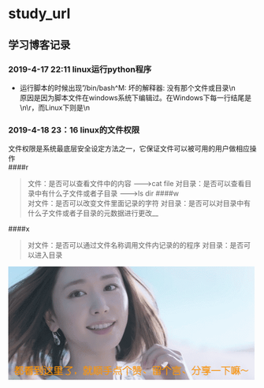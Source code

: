 # study_url
## 学习博客记录

### 2019-4-17 22:11 linux运行python程序  
* 运行脚本的时候出现”/bin/bash^M: 坏的解释器: 没有那个文件或目录\n  
    原因是因为脚本文件在windows系统下编辑过。在Windows下每一行结尾是\n\r，而Linux下则是\n


### 2019-4-18 23：16 linux的文件权限  
文件权限是系统最底层安全设定方法之一，它保证文件可以被可用的用户做相应操作  
####r  

> 文件：是否可以查看文件中的内容   --->cat  file
> 对目录：是否可以查看目录中有什么子文件或者子目录 --->ls dir
####w   
 > 对文件：是否可以改变文件里面记录的字符
 > 对目录：是否可以对目录中有什么子文件或者子目录的元数据进行更改__
  
####x     
  > 对文件：是否可以通过文件名称调用文件内记录的的程序
  > 对目录：是否可以进入目录
 
![图片](1.gif)
